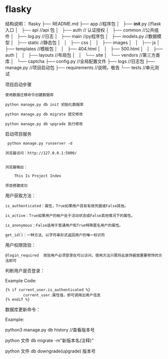 # flasky

 结构说明：
            flasky
        ├── README.md
        ├── app                 //程序包
        │   ├── __init__.py     //flask 入口
        │   ├── api             //api 包
        │   ├── auth            // 认证授权
        │   ├── common          //公共组件
        │   ├── log.py          //日志
        │   ├── main            //py程序包
        │   ├── models.py       //数据模型
        │   ├── static          //静态包
        │   │   ├── css
        │   │   ├── images
        │   │   ├── js
        │   ├── templates       //模板包
        │   │   ├── 404.html
        │   │   ├── 500.html
        │   │   ├── auth
        │   │   ├── layouts     //布局包
        │   │   └── site
        │   └── vendors         //第三方类库
        │       └── captcha
        ├── config.py           //全局配置文件
        ├── logs                //日志包
        ├── manage.py           //项目启动包
        ├── requirements        //说明，敬告
        └── tests               //单元测试

 项目启动步骤

    使用数据迁移命令创建数据库

    python manage.py db init 初始化数据库

    python manage.py db migrate 提交修改

    python manage.py db upgrade 执行修改

 启动项目服务

     python manage.py runserver -d

    浏览器访问：http://127.0.0.1:5000/


    浏览器输出：

        This Is Project Index

    项目搭建成功

 用户获取方法：

    is_authenticated：属性，True如果用户具有有效凭据或False其他。

    is_active：True如果用户的帐户处于活动状态或False其他情况下的属性。

    is_anonymous：False适用于普通用户和True特殊匿名用户的属性。

    get_id()：一种方法，以字符串形式返回用户的唯一标识符

用户权限效验：

    @login_required  效验用户必须登录在可以访问，使用方法只需将此装饰器放置要修饰的方法即可


判断用户是否登录：

Example Code:

    {% if current_user.is_authenticated %}
            current_user.属性值，即可调用出用户信息
    {% endif %}


数据库更新命令：

Example:

python3 manage.py db history   //查看版本号

python 文件 db migrate -m"新版本名(注释)"

python 文件 db downgrade(upgrade) 版本号